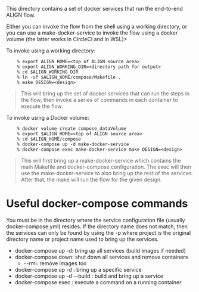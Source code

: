 This directory contains a set of docker services that run the end-to-end ALIGN flow.

Either you can invoke the flow from the shell using a working
directory, or you can use a make-docker-service to invoke the flow
using a docker volume (the latter works in CircleCI and in WSL)>

To invoke using a working directory:

		% export ALIGN_HOME=<top of ALIGN source area>
		% export ALIGN_WORKING_DIR=<directory path for output>
		% cd $ALIGN_WORKING_DIR
		% ln -sf $ALIGN_HOME/compose/Makefile .
		% make DESIGN=<design>


> This will bring up the set of docker services that can run the steps
> in the flow, then invoke a series of commands in each container to
> execute the flow.

To invoke using a Docker volume:

		% docker volume create compose_dataVolume
		% export $ALIGN_HOME=<top of ALIGN source area>
		% cd $ALIGN_HOME/compose
		% docker-compose up -d make-docker-service
		% docker-compose exec make-docker-service make DESIGN=<design>

> This will first bring up a make-docker-service which contains the
> main Makefile and docker-compose configuration.  The exec will then
> use the make-docker-service to also bring up the rest of the
> services.  After that, the make will run the flow for the given design.

# Useful docker-compose commands

You must be in the directory where the service configuration file
(usually docker-compose.yml) resides.  If the directory name does not
match, then the services can only be found by using the -p <project>
where project is the original directory name or project name used to
bring up the services.

- docker-compose up -d:  bring up all services (build images if needed)
- docker-compose down:  shut down all services and remove containers
   - --rmi:  remove images too
- docker-compose up -d <service>:  bring up a specific service
- docker-compose up -d --build <service>:  build and bring up a service
- docker-compose exec <service> <command>:  execute a command on a running container

